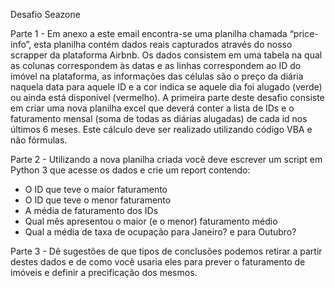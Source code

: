 Desafio Seazone

Parte 1 - Em anexo a este email encontra-se uma planilha chamada “price-info”, esta
planilha contém dados reais capturados através do nosso scrapper da plataforma Airbnb.
Os dados consistem em uma tabela na qual as colunas correspondem às datas e as linhas
correspondem ao ID do imóvel na plataforma, as informações das células são o preço da
diária naquela data para aquele ID e a cor indica se aquele dia foi alugado (verde) ou ainda
está disponível (vermelho). A primeira parte deste desafio consiste em criar uma nova
planilha excel que deverá conter a lista de IDs e o faturamento mensal (soma de todas as
diárias alugadas) de cada id nos últimos 6 meses. Este cálculo deve ser realizado utilizando
código VBA e não fórmulas.

Parte 2 - Utilizando a nova planilha criada você deve escrever um script em Python 3 que
acesse os dados e crie um report contendo:
- O ID que teve o maior faturamento
- O ID que teve o menor faturamento
- A média de faturamento dos IDs
- Qual mês apresentou o maior (e o menor) faturamento médio
- Qual a média de taxa de ocupação para Janeiro? e para Outubro?

Parte 3 - Dê sugestões de que tipos de conclusões podemos retirar a partir destes dados e
de como você usaria eles para prever o faturamento de imóveis e definir a precificação dos
mesmos.